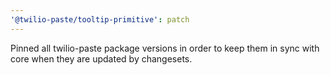 ```yaml
---
'@twilio-paste/tooltip-primitive': patch
---
```


Pinned all twilio-paste package versions in order to keep them in sync with core when they are updated by changesets.
